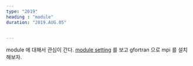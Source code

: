 ```yaml
---
type: "2019"
heading : "module"
duration: "2019.AUG.05"


---
```

 
 module 에 대해서 관심이 간다. 
 [module setting](http://blog.daum.net/_blog/BlogTypeView.do?blogid=0kiE4&articleno=131&categoryId=20&regdt=20141104101604) 를 보고 gfortran 으로 mpi 를 설치해보자. 